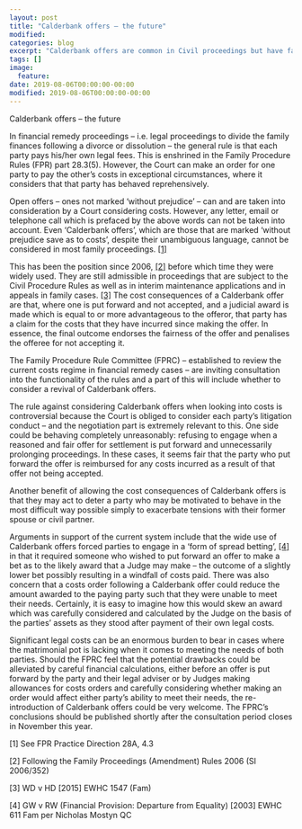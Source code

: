 ```yaml
---
layout: post
title: "Calderbank offers – the future"
modified:
categories: blog
excerpt: "Calderbank offers are common in Civil proceedings but have fallen out of favour in Family Courts. Could they be being brought back and what are the implications?"
tags: []
image:
  feature:
date: 2019-08-06T00:00:00-00:00
modified: 2019-08-06T00:00:00-00:00
---
```


Calderbank offers – the future

In financial remedy proceedings – i.e. legal proceedings to divide the family finances following a divorce or dissolution – the general rule is that each party pays his/her own legal fees. This is enshrined in the Family Procedure Rules (FPR) part 28.3(5). However, the Court can make an order for one party to pay the other’s costs in exceptional circumstances, where it considers that that party has behaved reprehensively.

Open offers – ones not marked ‘without prejudice’ – can and are taken into consideration by a Court considering costs. However, any letter, email or telephone call which is prefaced by the above words can not be taken into account. Even ‘Calderbank offers’, which are those that are marked ‘without prejudice save as to costs’, despite their unambiguous language, cannot be considered in most family proceedings.  [[1]](#1)

This has been the position since 2006, [[2]](#2) before which time they were widely used. They are still admissible in proceedings that are subject to the Civil Procedure Rules as well as in interim maintenance applications and in appeals in family cases. [[3]](#3) The cost consequences of a Calderbank offer are that, where one is put forward and not accepted, and a judicial award is made which is equal to or more advantageous to the offeror, that party has a claim for the costs that they have incurred since making the offer. In essence, the final outcome endorses the fairness of the offer and penalises the offeree for not accepting it.

The Family Procedure Rule Committee (FPRC) – established to review the current costs regime in financial remedy cases – are inviting consultation into the functionality of the rules and a part of this will include whether to consider a revival of Calderbank offers.

The rule against considering Calderbank offers when looking into costs is controversial because the Court is obliged to consider each party’s litigation conduct – and the negotiation part is extremely relevant to this. One side could be behaving completely unreasonably: refusing to engage when a reasoned and fair offer for settlement is put forward and unnecessarily prolonging proceedings. In these cases, it seems fair that the party who put forward the offer is reimbursed for any costs incurred as a result of that offer not being accepted.

Another benefit of allowing the cost consequences of Calderbank offers is that they may act to deter a party who may be motivated to behave in the most difficult way possible simply to exacerbate tensions with their former spouse or civil partner.

Arguments in support of the current system include that the wide use of Calderbank offers forced parties to engage in a ‘form of spread betting’, [[4]](#4) in that it required someone who wished to put forward an offer to make a bet as to the likely award that a Judge may make – the outcome of a slightly lower bet possibly resulting in a windfall of costs paid. There was also concern that a costs order following a Calderbank offer could reduce the amount awarded to the paying party such that they were unable to meet their needs. Certainly, it is easy to imagine how this would skew an award which was carefully considered and calculated by the Judge on the basis of the parties’ assets as they stood after payment of their own legal costs.

Significant legal costs can be an enormous burden to bear in cases where the matrimonial pot is lacking when it comes to meeting the needs of both parties. Should the FPRC feel that the potential drawbacks could be alleviated by careful financial calculations, either before an offer is put forward by the party and their legal adviser or by Judges making allowances for costs orders and carefully considering whether making an order would affect either party’s ability to meet their needs, the re-introduction of Calderbank offers could be very welcome. The FPRC’s conclusions should be published shortly after the consultation period closes in November this year.





<a name="1">[1]</a>    See FPR Practice Direction 28A, 4.3

<a name="2">[2]</a> Following the Family Proceedings (Amendment) Rules 2006 (SI 2006/352)

<a name="3">[3]</a> WD v HD [2015] EWHC 1547 (Fam)

<a name="4">[4]</a> GW v RW (Financial Provision: Departure from Equality) [2003] EWHC 611 Fam per Nicholas Mostyn QC


